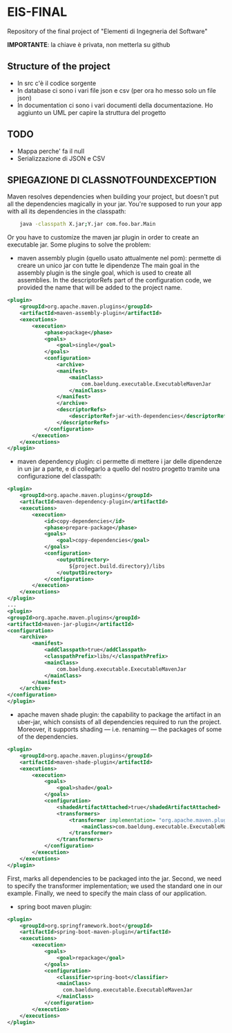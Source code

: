 # EIS-FINAL
Repository of the final project of "Elementi di Ingegneria del Software"

**IMPORTANTE**: la chiave è privata, non metterla su github

## Structure of the project
* In src c'è il codice sorgente
* In database ci sono i vari file json e csv (per ora ho messo solo un file json)
* In documentation ci sono i vari documenti della documentazione. Ho aggiunto un UML per capire la struttura del progetto

## TODO
* Mappa perche' fa il null
* Serializzazione di JSON e CSV

## SPIEGAZIONE DI CLASSNOTFOUNDEXCEPTION
Maven resolves dependencies when building your project, but doesn't put all the dependencies magically in your jar. 
You're supposed to run your app with all its dependencies in the classpath:
```bash 
    java -classpath X.jar;Y.jar com.foo.bar.Main
```
Or you have to customize the maven jar plugin in order to create an executable jar.
Some plugins to solve the problem:
* maven assembly plugin (quello usato attualmente nel pom): permette di creare un unico jar con tutte le dipendenze
  The main goal in the assembly plugin is the single goal, which is used to create all assemblies.
  In the descriptorRefs part of the configuration code, we provided the name that will be added to the project name.
```xml
<plugin>
    <groupId>org.apache.maven.plugins</groupId>
    <artifactId>maven-assembly-plugin</artifactId>
    <executions>
        <execution>
            <phase>package</phase>
            <goals>
                <goal>single</goal>
            </goals>
            <configuration>
                <archive>
                <manifest>
                    <mainClass>
                        com.baeldung.executable.ExecutableMavenJar
                    </mainClass>
                </manifest>
                </archive>
                <descriptorRefs>
                    <descriptorRef>jar-with-dependencies</descriptorRef>
                </descriptorRefs>
            </configuration>
        </execution>
    </executions>
</plugin>
```
* maven dependency plugin: ci permette di mettere i jar delle dipendenze in un jar a parte, e di collegarlo a quello del nostro progetto tramite una configurazione del classpath:
```xml
<plugin>
    <groupId>org.apache.maven.plugins</groupId>
    <artifactId>maven-dependency-plugin</artifactId>
    <executions>
        <execution>
            <id>copy-dependencies</id>
            <phase>prepare-package</phase>
            <goals>
                <goal>copy-dependencies</goal>
            </goals>
            <configuration>
                <outputDirectory>
                    ${project.build.directory}/libs
                </outputDirectory>
            </configuration>
        </execution>
    </executions>
</plugin>
...
<plugin>
<groupId>org.apache.maven.plugins</groupId>
<artifactId>maven-jar-plugin</artifactId>
<configuration>
    <archive>
        <manifest>
            <addClasspath>true</addClasspath>
            <classpathPrefix>libs/</classpathPrefix>
            <mainClass>
                com.baeldung.executable.ExecutableMavenJar
            </mainClass>
        </manifest>
    </archive>
</configuration>
</plugin>
```
* apache maven shade plugin: the capability to package the artifact in an uber-jar, which consists of all dependencies required to run the project. Moreover, it supports shading — i.e. renaming — the packages of some of the dependencies.
```xml
<plugin>
    <groupId>org.apache.maven.plugins</groupId>
    <artifactId>maven-shade-plugin</artifactId>
    <executions>
        <execution>
            <goals>
                <goal>shade</goal>
            </goals>
            <configuration>
                <shadedArtifactAttached>true</shadedArtifactAttached>
                <transformers>
                    <transformer implementation= "org.apache.maven.plugins.shade.resource.ManifestResourceTransformer">
                        <mainClass>com.baeldung.executable.ExecutableMavenJar</mainClass>
                    </transformer>
                </transformers>
            </configuration>
        </execution>
    </executions>
</plugin>
```
  First, <shadedArtifactAttached> marks all dependencies to be packaged into the jar.
  Second, we need to specify the transformer implementation; we used the standard one in our example.
  Finally, we need to specify the main class of our application.
* spring boot maven plugin: 
```xml
<plugin>
    <groupId>org.springframework.boot</groupId>
    <artifactId>spring-boot-maven-plugin</artifactId>
    <executions>
        <execution>
            <goals>
                <goal>repackage</goal>
            </goals>
            <configuration>
                <classifier>spring-boot</classifier>
                <mainClass>
                  com.baeldung.executable.ExecutableMavenJar
                </mainClass>
            </configuration>
        </execution>
    </executions>
</plugin>
```
